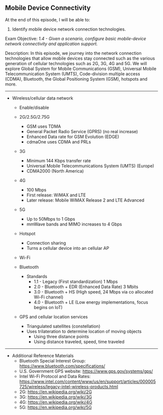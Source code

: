 ## Mobile Device Connectivity

At the end of this episode, I will be able to:

1. Identify mobile device network connection technologies.

Exam Objective: *1.4 - Given a scenario, configure basic mobile-device network
connectivity and application support.*

Description: In this episode, we journey into the network connection technologies that allow mobile devices stay connected such as the various generation of cellular technologies such as 2G, 3G, 4G and 5G. We will explore Global System for Mobile Communications \(GSM\), Universal Mobile Telecommunication System \(UMTS\), Code-division multiple access \(CDMA), Bluetooth, the Global Positioning System \(GSM\), hotspots and more.

-----------------------------------------------------------

* Wireless/cellular data network
	+ Enable/disable
	+ 2G/2.5G/2.75G
		- GSM uses TDMA  
		- General Packet Radio Service \(GPRS\) \(no real increase\)  
		- Enhanced Data rate for GSM Evolution \(EDGE\)  
		- cdmaOne uses CDMA and PRLs  
	+ 3G
		- Minimum 144 Kbps transfer rate  
		- Universal Mobile Telecommunications System \(UMTS\) \(Europe\)  
		- CDMA2000 \(North America\)  

    + 4G
    	- 100 Mbps
    	- First release: WiMAX and LTE
    	- Later release: Mobile WiMAX Release 2 and LTE Advanced
    + 5G
    	- Up to 50Mbps to 1 Gbps
    	- mmWave bands and MIMO increases to 4 Gbps
	+ Hotspot
		- Connection sharing
		- Turns a cellular device into an cellular AP
	+ Wi-Fi
	+ Bluetooth
		- Standards
			* 1.1 - Legacy \(First standardization\) 1 Mbps
			* 2.0 - Bluetooth + EDR \(Enhanced Data Rate\) 3 Mbits
			* 3.0 - Bluetooth + HS \(High speed, 24 Mbps via co allocated Wi-Fi channel)
			* 4.0 - Bluetooth + LE \(Low energy implementations, focus begins on IoT\)
	+ GPS and cellular location services
		- Triangulated satellites \(constellation\)
		- Uses trilateration to determine location of moving objects
			* Using three distance points
			* Using distance traveled, speed, time traveled

------------------------------------------------------------

* Additional Reference Materials
	+ Bluetooth Special Interest Group: https://www.bluetooth.com/specifications/ 
	+ U.S. Government GPS website:   https://www.gps.gov/systems/gps/  
	+ Intel Wi-Fi Protocol and Data Rates:   https://www.intel.com/content/www/us/en/support/articles/000005725/wireless/legacy-intel-wireless-products.html  
	+ 2G: https://en.wikipedia.org/wiki/2G  
	+ 3G: https://en.wikipedia.org/wiki/3G  
	+ 4G: https://en.wikipedia.org/wiki/4G  
	+ 5G: https://en.wikipedia.org/wiki/5G  
